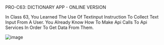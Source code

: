 PRO-C63: DICTIONARY APP - ONLINE VERSION


In Class 63, You Learned The Use Of Textinput Instruction To Collect Text Input From A User. You Already Know How To Make Api Calls To Api Services In Order To Get Data From Them.


![image](https://user-images.githubusercontent.com/72172315/133695980-c042df13-2424-418d-aa9d-aeadfe5c4062.png)
